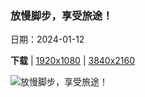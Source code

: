### 放慢脚步，享受旅途！

日期：2024-01-12

**下载**  |  [1920x1080](https://cn.bing.com/th?id=OHR.HanaHighway_ZH-CN8601588011_1920x1080.jpg)  |  [3840x2160](https://cn.bing.com/th?id=OHR.HanaHighway_ZH-CN8601588011_UHD.jpg)

![放慢脚步，享受旅途！](https://cn.bing.com/th?id=OHR.HanaHighway_ZH-CN8601588011_1920x1080.jpg "哈纳之路，毛伊岛，夏威夷，美国 (© Matteo Colombo/Getty Images)")

